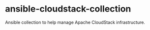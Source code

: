 # ansible-cloudstack-collection
Ansible collection to help manage Apache CloudStack infrastructure.
